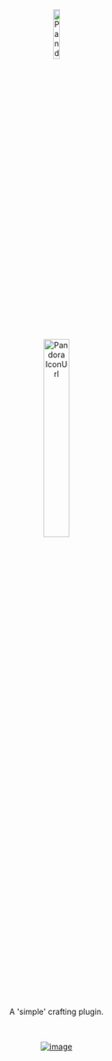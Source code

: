 <div align="center">

<img src="Artisan/Images/Icon.png" alt="Pandora IconUrl" width="15%">

<br />

<img src="Artisan/Images/artisan.png" alt="Pandora IconUrl" width="30%">

<br />

A 'simple' crafting plugin.

<br />

[![image](https://discordapp.com/api/guilds/1001823907193552978/embed.png?style=banner2)](https://discord.gg/Zzrcc8kmvy)

</div>
